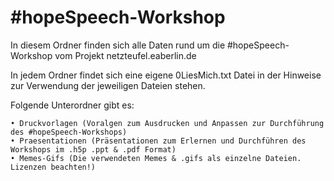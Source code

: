 #hopeSpeech-Workshop
===============
In diesem Ordner finden sich alle Daten rund um die #hopeSpeech-Workshop vom Projekt netzteufel.eaberlin.de

In jedem Ordner findet sich eine eigene 0LiesMich.txt Datei in der Hinweise zur Verwendung der jeweiligen Dateien stehen.

Folgende Unterordner gibt es:

    • Druckvorlagen (Voralgen zum Ausdrucken und Anpassen zur Durchführung des #hopeSpeech-Workshops)
    • Praesentationen (Präsentationen zum Erlernen und Durchführen des Workshops im .h5p .ppt & .pdf Format)
    • Memes-Gifs (Die verwendeten Memes & .gifs als einzelne Dateien. Lizenzen beachten!)
